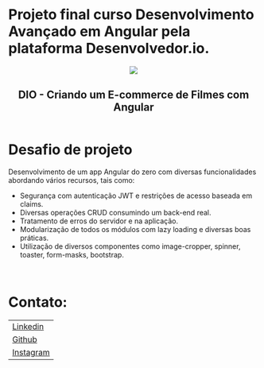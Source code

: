 # Projeto final curso Desenvolvimento Avançado em Angular pela plataforma Desenvolvedor.io.

<article id="be934654-1d87-419c-8286-95e7e698a6fb" class="page sans">
    <header><img class="page-cover-image" src="https://cdn.worldvectorlogo.com/logos/angular-3.svg" style="object-position:center 38.6%" />
        <div class="page-header-icon page-header-icon-with-cover"></div>
        <h1 class="page-title">DIO - Criando um E-commerce de Filmes com Angular</h1>
    </header>   
</article>

# Desafio de projeto
    
Desenvolvimento de um app Angular do zero com diversas funcionalidades abordando vários recursos, tais como:

<ul>
	<li>Segurança com autenticação JWT e restrições de acesso baseada em claims.</li>
	<li>Diversas operações CRUD consumindo um back-end real.</li>
	<li>Tratamento de erros do servidor e na aplicação.</li>
	<li>Modularização de todos os módulos com lazy loading e diversas boas práticas.</li>
	<li>Utilização de diversos componentes como image-cropper, spinner, toaster, form-masks, bootstrap.</li>
</ul>

<br> 

# Contato:

<table>
	<tr>
		<td><a href="https://www.linkedin.com/in/jos%C3%A9-oliveira-31906a207/" target="_blank">Linkedin</a>         </td>
 	</tr>
	<tr>
		<td><a href="https://github.com/zecabh/" target="_blank">Github</a>  </td>
	</tr>
	<tr>
		<td><a href="https://www.instagram.com/zecabh/" target="_blank">Instagram</a>  </td>
	</tr>
</table>
   
